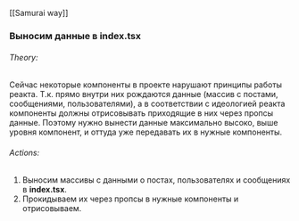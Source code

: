 [[Samurai way]]
### Выносим данные в index.tsx
###### Theory:
Сейчас некоторые компоненты в проекте нарушают принципы работы реакта. Т.к. прямо внутри них рождаются данные (массив с постами, сообщениями, пользователями), а в соответствии с идеологией реакта компоненты должны отрисовывать приходящие в них через пропсы данные. Поэтому нужно вынести данные максимально высоко, выше уровня компонент, и оттуда уже передавать их в нужные компоненты.

###### Actions:
1. Выносим массивы с данными о постах, пользователях и сообщениях в **index.tsx**.
2. Прокидываем их через пропсы в нужные компоненты и отрисовываем.